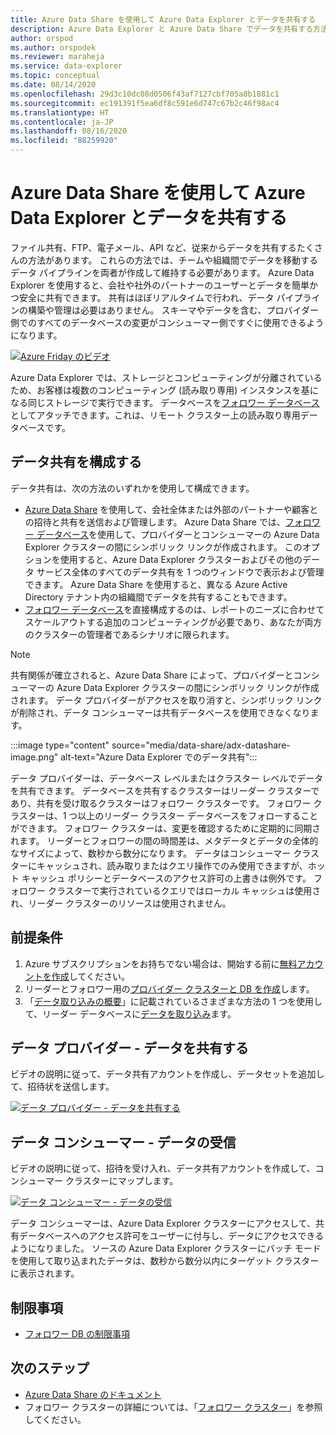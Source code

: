 ```yaml
---
title: Azure Data Share を使用して Azure Data Explorer とデータを共有する
description: Azure Data Explorer と Azure Data Share でデータを共有する方法について説明します。
author: orspod
ms.author: orspodek
ms.reviewer: maraheja
ms.service: data-explorer
ms.topic: conceptual
ms.date: 08/14/2020
ms.openlocfilehash: 29d3c10dc08d0506f43af7127cbf705a8b1881c1
ms.sourcegitcommit: ec191391f5ea6df8c591e6d747c67b2c46f98ac4
ms.translationtype: HT
ms.contentlocale: ja-JP
ms.lasthandoff: 08/16/2020
ms.locfileid: "88259920"
---
```

# <a name="use-azure-data-share-to-share-data-with-azure-data-explorer"></a>Azure Data Share を使用して Azure Data Explorer とデータを共有する

ファイル共有、FTP、電子メール、API など、従来からデータを共有するたくさんの方法があります。 これらの方法では、チームや組織間でデータを移動するデータ パイプラインを両者が作成して維持する必要があります。 Azure Data Explorer を使用すると、会社や社外のパートナーのユーザーとデータを簡単かつ安全に共有できます。 共有はほぼリアルタイムで行われ、データ パイプラインの構築や管理は必要はありません。 スキーマやデータを含む、プロバイダー側でのすべてのデータベースの変更がコンシューマー側ですぐに使用できるようになります。

[![Azure Friday のビデオ](https://img.youtube.com/vi/Q3MJv90PegE/0.jpg)](https://www.youtube.com/watch?v=Q3MJv90PegE?&autoplay=1)

Azure Data Explorer では、ストレージとコンピューティングが分離されているため、お客様は複数のコンピューティング (読み取り専用) インスタンスを基になる同じストレージで実行できます。 データベースを[フォロワー データベース](follower.md)としてアタッチできます。これは、リモート クラスター上の読み取り専用データベースです。

## <a name="configure-data-sharing"></a>データ共有を構成する 

データ共有は、次の方法のいずれかを使用して構成できます。

* [Azure Data Share](/azure/data-share/) を使用して、会社全体または外部のパートナーや顧客との招待と共有を送信および管理します。 Azure Data Share では、[フォロワー データベース](follower.md)を使用して、プロバイダーとコンシューマーの Azure Data Explorer クラスターの間にシンボリック リンクが作成されます。 このオプションを使用すると、Azure Data Explorer クラスターおよびその他のデータ サービス全体のすべてのデータ共有を 1 つのウィンドウで表示および管理できます。 Azure Data Share を使用すると、異なる Azure Active Directory テナント内の組織間でデータを共有することもできます。
* [フォロワー データベース](follower.md)を直接構成するのは、レポートのニーズに合わせてスケールアウトする追加のコンピューティングが必要であり、あなたが両方のクラスターの管理者であるシナリオに限られます。

> [!Note] 
> 共有関係が確立されると、Azure Data Share によって、プロバイダーとコンシューマーの Azure Data Explorer クラスターの間にシンボリック リンクが作成されます。 データ プロバイダーがアクセスを取り消すと、シンボリック リンクが削除され、データ コンシューマーは共有データベースを使用できなくなります。

:::image type="content" source="media/data-share/adx-datashare-image.png" alt-text="Azure Data Explorer でのデータ共有":::

データ プロバイダーは、データベース レベルまたはクラスター レベルでデータを共有できます。 データベースを共有するクラスターはリーダー クラスターであり、共有を受け取るクラスターはフォロワー クラスターです。 フォロワー クラスターは、1 つ以上のリーダー クラスター データベースをフォローすることができます。 フォロワー クラスターは、変更を確認するために定期的に同期されます。 リーダーとフォロワーの間の時間差は、メタデータとデータの全体的なサイズによって、数秒から数分になります。 データはコンシューマー クラスターにキャッシュされ、読み取りまたはクエリ操作でのみ使用できますが、ホット キャッシュ ポリシーとデータベースのアクセス許可の上書きは例外です。 フォロワー クラスターで実行されているクエリではローカル キャッシュは使用され、リーダー クラスターのリソースは使用されません。

## <a name="prerequisites"></a>前提条件

1. Azure サブスクリプションをお持ちでない場合は、開始する前に[無料アカウントを作成](https://azure.microsoft.com/free/)してください。
1. リーダーとフォロワー用の[プロバイダー クラスターと DB を作成](create-cluster-database-portal.md)します。
1. 「[データ取り込みの概要](ingest-data-overview.md)」に記載されているさまざまな方法の 1 つを使用して、リーダー データベースに[データを取り込み](ingest-sample-data.md)ます。

## <a name="data-provider---share-data"></a>データ プロバイダー - データを共有する

ビデオの説明に従って、データ共有アカウントを作成し、データセットを追加して、招待状を送信します。

[![データ プロバイダー - データを共有する](https://img.youtube.com/vi/QmsTnr90_5o/0.jpg)](https://youtu.be/QmsTnr90_5o?&autoplay=1)

## <a name="data-consumer---receive-data"></a>データ コンシューマー - データの受信

ビデオの説明に従って、招待を受け入れ、データ共有アカウントを作成して、コンシューマー クラスターにマップします。

[![データ コンシューマー - データの受信](https://img.youtube.com/vi/vBq6iFaCpdA/0.jpg)](https://youtu.be/vBq6iFaCpdA?&autoplay=1)

データ コンシューマーは、Azure Data Explorer クラスターにアクセスして、共有データベースへのアクセス許可をユーザーに付与し、データにアクセスできるようになりました。 ソースの Azure Data Explorer クラスターにバッチ モードを使用して取り込まれたデータは、数秒から数分以内にターゲット クラスターに表示されます。

## <a name="limitations"></a>制限事項

* [フォロワー DB の制限事項](follower.md#limitations)

## <a name="next-steps"></a>次のステップ

* [Azure Data Share のドキュメント](/azure/data-share/)
* フォロワー クラスターの詳細については、「[フォロワー クラスター](follower.md)」を参照してください。
